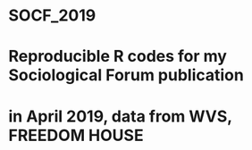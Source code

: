 # SOCF_2019
# Reproducible R codes for my Sociological Forum publication
# in April 2019, data from WVS, FREEDOM HOUSE
